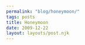 ```yaml
---
permalink: "blog/honeymoon/"
tags: posts
title: Honeymoon
date: 2009-12-22
layout: layouts/post.njk
---
```


